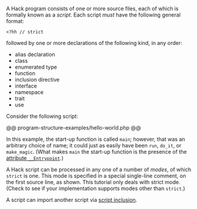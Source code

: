 A Hack program consists of one or more source files, each of which is formally known as a *script*. Each script *must* have the 
following general format:

```Hack
<?hh // strict
```

followed by one or more declarations of the following kind, in any order:

* alias declaration
* class
* enumerated type
* function
* inclusion directive
* interface
* namespace
* trait
* use

Consider the following script:

@@ program-structure-examples/hello-world.php @@

In this example, the start-up function is called `main`; however, that was an arbitrary choice of name; it could just as easily 
have been `run`, `do_it`, or `make_magic`. (What makes `main` the start-up function is the presence of the [attribute `__Entrypoint`](../attributes/predefined-attributes#__entrypoint).)

A Hack script can be processed in any one of a number of *modes*, of which `strict` is one. This mode is specified in a 
special single-line comment, on the first source line, as shown.  This tutorial only deals with strict mode.  (Check to see if 
your implementation supports modes other than `strict`.)

A script can import another script via [script inclusion](script-inclusion.md).
